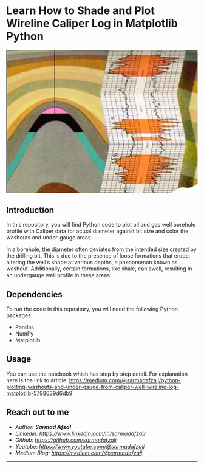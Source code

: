 # Learn How to Shade and Plot Wireline Caliper Log in Matplotlib Python

![Well Wireline Logs](images/washout.png)

## Introduction
In this repository, you will find Python code to plot oil and gas well borehole profile with Caliper data for actual diameter against bit size and color the washouts and under-gauge areas.

In a borehole, the diameter often deviates from the intended size created by the drilling bit. This is due to the presence of loose formations that erode, altering the well’s shape at various depths, a phenomenon known as washout. Additionally, certain formations, like shale, can swell, resulting in an undergauge well profile in these areas.

## Dependencies
To run the code in this repository, you will need the following Python packages:
- Pandas
- NumPy
- Matplotlib

## Usage
You can use the notebook which has step by step detail.
For explanation here is the link to article: https://medium.com/@sarmadafzalj/python-plotting-washouts-and-under-gauge-from-caliper-well-wireline-log-matplotlib-5798639d6db9

## Reach out to me
- <i>Author: <b>Sarmad Afzal</b></i>
- <i>Linkedin: https://www.linkedin.com/in/sarmadafzal/</i>
- <i>Github: https://github.com/sarmadafzalj</i>
- <i>Youtube: https://www.youtube.com/@sarmadafzalj</i>
- <i>Medium Blog: https://medium.com/@sarmadafzalj</i>
---